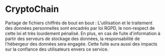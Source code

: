 # CryptoChain
Partage de fichiers chiffrés de bout en bout : L'utilisation et le traitement des données personnelles sont encadrés par loi RGPD, le non-respect de cette loi et très lourdement pénalisé. En plus, en cas de fuite d'information à partir des serveurs de stockage des données, la responsabilité de l'hébergeur des données sera engagée. Cette fuite aura aussi des impacts sur la confiance des utilisateurs envers ce service.
